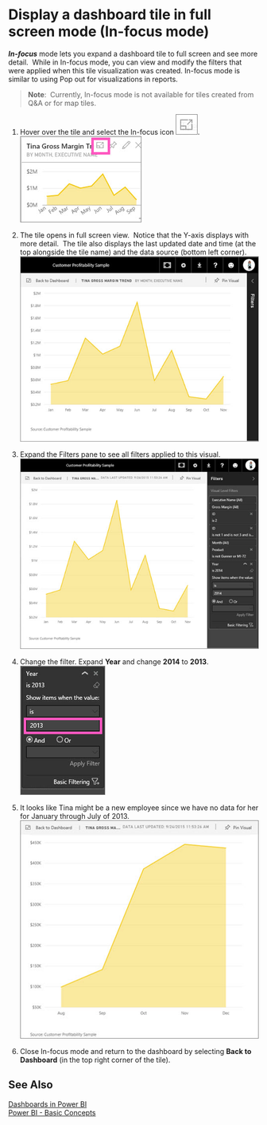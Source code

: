 ﻿<properties 
   pageTitle="Display a dashboard tile in full screen mode (In-focus mode)"
   description="Display a dashboard tile in full screen mode (In-focus mode)"
   services="powerbi" 
   documentationCenter="" 
   authors="mihart" 
   manager="mblythe" 
   editor=""
   tags=""/>
 
<tags
   ms.service="powerbi"
   ms.devlang="NA"
   ms.topic="article"
   ms.tgt_pltfrm="NA"
   ms.workload="powerbi"
   ms.date="10/27/2015"
   ms.author="mihart"/>

# Display a dashboard tile in full screen mode (In-focus mode)  

***In-focus*** mode lets you expand a dashboard tile to full screen and see more detail.  While in In-focus mode, you can view and modify the filters that were applied when this tile visualization was created. In-focus mode is similar to using Pop out for visualizations in reports.

>**Note**:  
>Currently, In-focus mode is not available for tiles created from Q&A or for map tiles. 

1.  Hover over the tile and select the In-focus icon ![](media/powerbi-service-display-tile-in-full-screen-mode/PBI_popOut.jpg).  
    ![](media/powerbi-service-display-tile-in-full-screen-mode/PBI_hoverTile.jpg)
    
2.  The tile opens in full screen view.  Notice that the Y-axis displays with more detail.  The tile also displays the last updated date and time (at the top alongside the tile name) and the data source (bottom left corner).    
    ![](media/powerbi-service-display-tile-in-full-screen-mode/PBI_InFocus.jpg)
3.  Expand the Filters pane to see all filters applied to this visual.  
    ![](media/powerbi-service-display-tile-in-full-screen-mode/PBI_InFocusFilters.jpg)
4.  Change the filter. Expand **Year** and change **2014** to **2013**.  
    ![](media/powerbi-service-display-tile-in-full-screen-mode/PBI_InFocusFilterChange.jpg)
5.  It looks like Tina might be a new employee since we have no data for her for January through July of 2013.   
    ![](media/powerbi-service-display-tile-in-full-screen-mode/PBI_InFocusFilters2013.jpg)
    
6.  Close In-focus mode and return to the dashboard by selecting **Back to Dashboard** (in the top right corner of the tile).

## See Also  
[Dashboards in Power BI](powerbi-service-dashboards.md)  
[Power BI - Basic Concepts](powerbi-service-basic-concepts.md)  